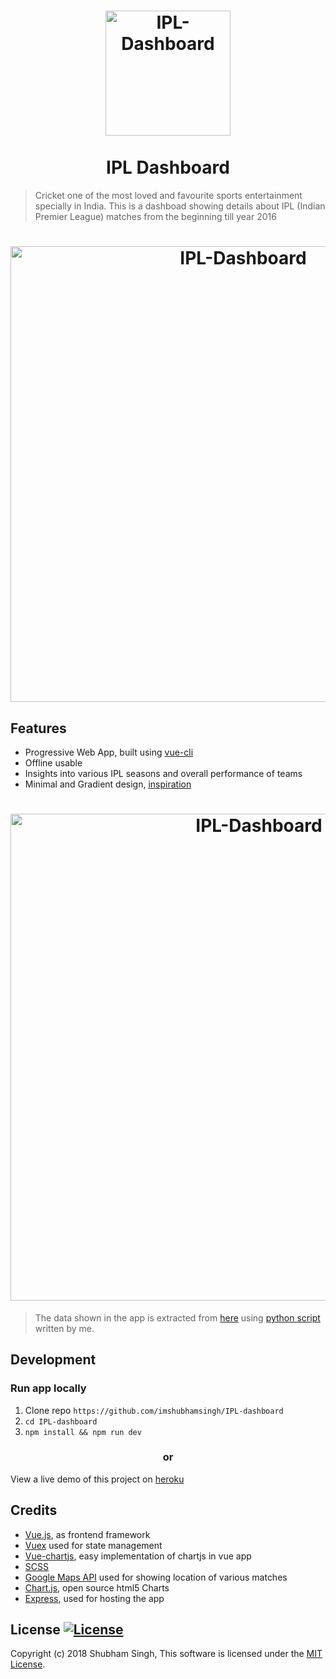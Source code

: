 
<h1 align="center">
<a href="https://github.com/imshubhamsingh/IPL-dashboard">
<img src="https://raw.githubusercontent.com/imshubhamsingh/IPL-dashboard/master/static/img/icons/android-chrome-384x384.png" alt="IPL-Dashboard" width="200"/></a><br/><br/>
IPL Dashboard
</h1>


> Cricket one of the most loved and favourite sports entertainment specially in India. This is a dashboad showing details about IPL (Indian Premier League) matches from the beginning till year 2016

<h1 align="center">
<img src="https://raw.githubusercontent.com/imshubhamsingh/IPL-dashboard/master/screenshots/screenshot1.png" alt="IPL-Dashboard" width="729px"/>
</h1>


## Features

* Progressive Web App, built using [vue-cli](https://github.com/vuejs/vue-cli)
* Offline usable
* Insights into various IPL seasons and overall performance of teams
* Minimal and Gradient design, [inspiration](https://www.awwwards.com/gradients-in-web-design-elements.html)


<h1 align="center">
<img src="https://raw.githubusercontent.com/imshubhamsingh/IPL-dashboard/master/screenshots/screenshot2.png" alt="IPL-Dashboard" width="779px"/>
</h1>

>The data shown in the app is extracted from [here](https://www.kaggle.com/harsha547/indian-premier-league-csv-dataset) using [python script](https://github.com/imshubhamsingh/IPL-dashboard/blob/master/scripts/IPL-dataExtraction.py) written by me.
## Development

### Run app locally

1. Clone repo ```https://github.com/imshubhamsingh/IPL-dashboard```
2. ```cd IPL-dashboard```
3. ```npm install && npm run dev  ```


<h3 align="center">or</h3>

View a live demo of this project on [heroku](https://ipl-dashboard.herokuapp.com/)



## Credits
* [Vue.js](https://vuejs.org/), as frontend framework
* [Vuex](https://vuex.vuejs.org/en/) used for state management
* [Vue-chartjs](https://github.com/apertureless/vue-chartjs), easy implementation of chartjs in vue app 
* [SCSS](https://sass-lang.com/)
* [Google Maps API](https://developers.google.com/maps/) used for showing location of various matches
* [Chart.js](https://www.chartjs.org/), open source html5 Charts 
* [Express](https://expressjs.com/), used for hosting the app


## License [![License](https://img.shields.io/github/license/hyperium/hyper.svg)](https://github.com/imshubhamsingh/IPL-dashboard/blob/master/LICENSE)

Copyright (c) 2018 Shubham Singh, This software is licensed under the [MIT License](https://github.com/imshubhamsingh/IPL-dashboard/blob/master/LICENSE).
